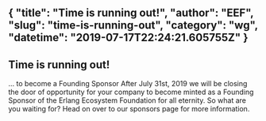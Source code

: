 {
  "title": "Time is running out!",
  "author": "EEF",
  "slug": "time-is-running-out",
  "category": "wg",
  "datetime": "2019-07-17T22:24:21.605755Z"
}
---
Time is running out!
---
… to become a Founding Sponsor After July 31st, 2019 we will be closing the door of opportunity for your company to become minted as a Founding Sponsor of the Erlang Ecosystem Foundation for all eternity. So what are you waiting for? Head on over to our sponsors page for more information.
